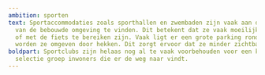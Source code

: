 ```yaml
---
ambition: sporten
text: Sportaccommodaties zoals sporthallen en zwembaden zijn vaak aan de rand
  van de bebouwde omgeving te vinden. Dit betekent dat ze vaak moeilijk lopend
  of met de fiets te bereiken zijn. Vaak ligt er een grote parking rond en
  worden ze omgeven door hekken. Dit zorgt ervoor dat ze minder zichtbaar zijn.
boldpart: Sportclubs zijn helaas nog al te vaak voorbehouden voor een kleine
  selectie groep inwoners die er de weg naar vindt.
---
```

